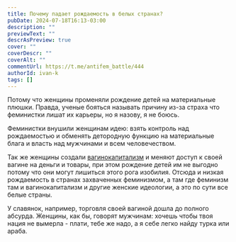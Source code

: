 ```yaml
---
title: Почему падает рождаемость в белых странах?
pubDate: 2024-07-18T16:13-03:00
description: ""
previewText: ""
descrAsPreview: true
cover: ""
coverDescr: ""
coverAlt: ""
commentUrl: https://t.me/antifem_battle/444
authorId: ivan-k
tags: []
---
```

Потому что женщины променяли рождение детей на материальные плюшки. Правда, ученые бояться называть причину из-за страха что феминистки лишат их карьеры, но я назову, я не боюсь.

Феминистки внушили женщинам идею: взять контроль над рождаемостью и обменять детородную функцию на материальные блага и власть над мужчинами и всем человечеством.

Так же женщины создали [вагинокапитализм](https://youtu.be/CKHKRFvwu4k) и меняют доступ к своей вагине на деньги и товары, при этом рождение детей им не выгодно потому что они могут лишиться этого рога изобилия. Отсюда и низкая рождаемость в странах захваченных феминизмом, а там где феминизм там и вагинокапитализм и другие женские идеологии, а это по сути все белые страны.

У славянок, например, торговля своей вагиной дошла до полного абсурда. Женщины, как бы, говорят мужчинам: хочешь чтобы твоя нация не вымерла - плати, тебе же надо, а я себе легко найду турка или араба.
